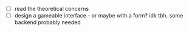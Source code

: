 


- [ ] read the theoretical concerns
- [ ] design a gameable interface - or maybe with a form? idk tbh. some backend probably needed